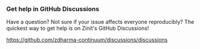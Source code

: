### Get help in GitHub Discussions

Have a question? Not sure if your issue affects everyone reproducibly? The quickest way to get help is on Zinit's GitHub Discussions!

<https://github.com/zdharma-continuum/discussions/discussions>
